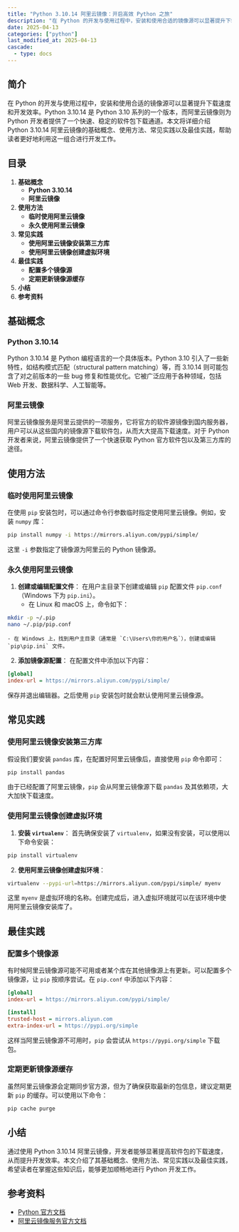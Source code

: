 ```yaml
---
title: "Python 3.10.14 阿里云镜像：开启高效 Python 之旅"
description: "在 Python 的开发与使用过程中，安装和使用合适的镜像源可以显著提升下载速度和开发效率。Python 3.10.14 是 Python 3.10 系列的一个版本，而阿里云镜像则为 Python 开发者提供了一个快速、稳定的软件包下载通道。本文将详细介绍 Python 3.10.14 阿里云镜像的基础概念、使用方法、常见实践以及最佳实践，帮助读者更好地利用这一组合进行开发工作。"
date: 2025-04-13
categories: ["python"]
last_modified_at: 2025-04-13
cascade:
  - type: docs
---
```



## 简介
在 Python 的开发与使用过程中，安装和使用合适的镜像源可以显著提升下载速度和开发效率。Python 3.10.14 是 Python 3.10 系列的一个版本，而阿里云镜像则为 Python 开发者提供了一个快速、稳定的软件包下载通道。本文将详细介绍 Python 3.10.14 阿里云镜像的基础概念、使用方法、常见实践以及最佳实践，帮助读者更好地利用这一组合进行开发工作。

<!-- more -->
## 目录
1. **基础概念**
    - **Python 3.10.14**
    - **阿里云镜像**
2. **使用方法**
    - **临时使用阿里云镜像**
    - **永久使用阿里云镜像**
3. **常见实践**
    - **使用阿里云镜像安装第三方库**
    - **使用阿里云镜像创建虚拟环境**
4. **最佳实践**
    - **配置多个镜像源**
    - **定期更新镜像源缓存**
5. **小结**
6. **参考资料**

## 基础概念
### Python 3.10.14
Python 3.10.14 是 Python 编程语言的一个具体版本。Python 3.10 引入了一些新特性，如结构模式匹配（structural pattern matching）等，而 3.10.14 则可能包含了对之前版本的一些 bug 修复和性能优化。它被广泛应用于各种领域，包括 Web 开发、数据科学、人工智能等。

### 阿里云镜像
阿里云镜像服务是阿里云提供的一项服务，它将官方的软件源镜像到国内服务器，用户可以从这些国内的镜像源下载软件包，从而大大提高下载速度。对于 Python 开发者来说，阿里云镜像提供了一个快速获取 Python 官方软件包以及第三方库的途径。

## 使用方法
### 临时使用阿里云镜像
在使用 `pip` 安装包时，可以通过命令行参数临时指定使用阿里云镜像。例如，安装 `numpy` 库：
```bash
pip install numpy -i https://mirrors.aliyun.com/pypi/simple/
```
这里 `-i` 参数指定了镜像源为阿里云的 Python 镜像源。

### 永久使用阿里云镜像
1. **创建或编辑配置文件**：
在用户主目录下创建或编辑 `pip` 配置文件 `pip.conf`（Windows 下为 `pip.ini`）。
    - 在 Linux 和 macOS 上，命令如下：
```bash
mkdir -p ~/.pip
nano ~/.pip/pip.conf
```
    - 在 Windows 上，找到用户主目录（通常是 `C:\Users\你的用户名`），创建或编辑 `pip\pip.ini` 文件。

2. **添加镜像源配置**：
在配置文件中添加以下内容：
```ini
[global]
index-url = https://mirrors.aliyun.com/pypi/simple/
```
保存并退出编辑器。之后使用 `pip` 安装包时就会默认使用阿里云镜像源。

## 常见实践
### 使用阿里云镜像安装第三方库
假设我们要安装 `pandas` 库，在配置好阿里云镜像后，直接使用 `pip` 命令即可：
```bash
pip install pandas
```
由于已经配置了阿里云镜像，`pip` 会从阿里云镜像源下载 `pandas` 及其依赖项，大大加快下载速度。

### 使用阿里云镜像创建虚拟环境
1. **安装 `virtualenv`**：
首先确保安装了 `virtualenv`，如果没有安装，可以使用以下命令安装：
```bash
pip install virtualenv
```
2. **使用阿里云镜像创建虚拟环境**：
```bash
virtualenv --pypi-url=https://mirrors.aliyun.com/pypi/simple/ myenv
```
这里 `myenv` 是虚拟环境的名称。创建完成后，进入虚拟环境就可以在该环境中使用阿里云镜像安装库了。

## 最佳实践
### 配置多个镜像源
有时候阿里云镜像源可能不可用或者某个库在其他镜像源上有更新。可以配置多个镜像源，让 `pip` 按顺序尝试。在 `pip.conf` 中添加以下内容：
```ini
[global]
index-url = https://mirrors.aliyun.com/pypi/simple/

[install]
trusted-host = mirrors.aliyun.com
extra-index-url = https://pypi.org/simple
```
这样当阿里云镜像源不可用时，`pip` 会尝试从 `https://pypi.org/simple` 下载包。

### 定期更新镜像源缓存
虽然阿里云镜像源会定期同步官方源，但为了确保获取最新的包信息，建议定期更新 `pip` 的缓存。可以使用以下命令：
```bash
pip cache purge
```

## 小结
通过使用 Python 3.10.14 阿里云镜像，开发者能够显著提高软件包的下载速度，从而提升开发效率。本文介绍了其基础概念、使用方法、常见实践以及最佳实践，希望读者在掌握这些知识后，能够更加顺畅地进行 Python 开发工作。

## 参考资料
- [Python 官方文档](https://docs.python.org/3/)
- [阿里云镜像服务官方文档](https://developer.aliyun.com/mirror/)